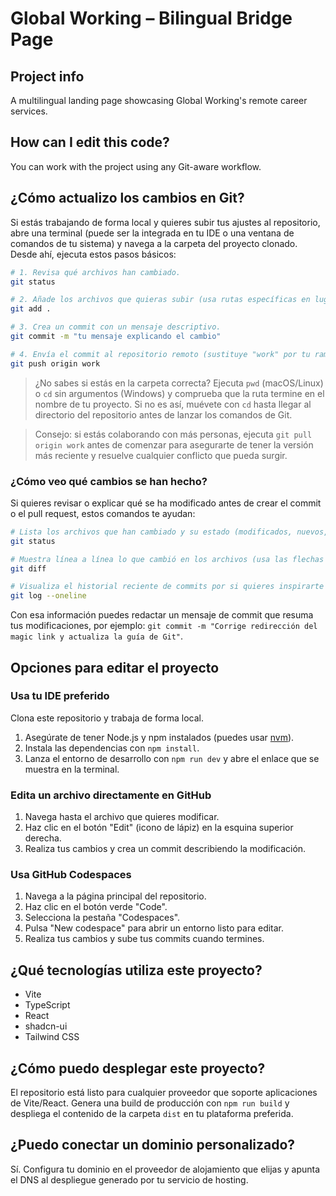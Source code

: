# Global Working – Bilingual Bridge Page

## Project info

A multilingual landing page showcasing Global Working's remote career services.

## How can I edit this code?

You can work with the project using any Git-aware workflow.

## ¿Cómo actualizo los cambios en Git?

Si estás trabajando de forma local y quieres subir tus ajustes al repositorio, abre una terminal (puede ser la integrada en tu IDE o una ventana de comandos de tu sistema) y navega a la carpeta del proyecto clonado. Desde ahí, ejecuta estos pasos básicos:

```sh
# 1. Revisa qué archivos han cambiado.
git status

# 2. Añade los archivos que quieras subir (usa rutas específicas en lugar de "." si prefieres ser más selectivo).
git add .

# 3. Crea un commit con un mensaje descriptivo.
git commit -m "tu mensaje explicando el cambio"

# 4. Envía el commit al repositorio remoto (sustituye "work" por tu rama si es distinta).
git push origin work
```

> ¿No sabes si estás en la carpeta correcta? Ejecuta `pwd` (macOS/Linux) o `cd` sin argumentos (Windows) y comprueba que la ruta termine en el nombre de tu proyecto. Si no es así, muévete con `cd` hasta llegar al directorio del repositorio antes de lanzar los comandos de Git.

> Consejo: si estás colaborando con más personas, ejecuta `git pull origin work` antes de comenzar para asegurarte de tener la versión más reciente y resuelve cualquier conflicto que pueda surgir.

### ¿Cómo veo qué cambios se han hecho?

Si quieres revisar o explicar qué se ha modificado antes de crear el commit o el pull request, estos comandos te ayudan:

```sh
# Lista los archivos que han cambiado y su estado (modificados, nuevos, eliminados).
git status

# Muestra línea a línea lo que cambió en los archivos (usa las flechas para desplazarte y "q" para salir).
git diff

# Visualiza el historial reciente de commits por si quieres inspirarte en cómo describir los cambios.
git log --oneline
```

Con esa información puedes redactar un mensaje de commit que resuma tus modificaciones, por ejemplo: `git commit -m "Corrige redirección del magic link y actualiza la guía de Git"`.

## Opciones para editar el proyecto

### Usa tu IDE preferido

Clona este repositorio y trabaja de forma local.

1. Asegúrate de tener Node.js y npm instalados (puedes usar [nvm](https://github.com/nvm-sh/nvm#installing-and-updating)).
2. Instala las dependencias con `npm install`.
3. Lanza el entorno de desarrollo con `npm run dev` y abre el enlace que se muestra en la terminal.

### Edita un archivo directamente en GitHub

1. Navega hasta el archivo que quieres modificar.
2. Haz clic en el botón "Edit" (icono de lápiz) en la esquina superior derecha.
3. Realiza tus cambios y crea un commit describiendo la modificación.

### Usa GitHub Codespaces

1. Navega a la página principal del repositorio.
2. Haz clic en el botón verde "Code".
3. Selecciona la pestaña "Codespaces".
4. Pulsa "New codespace" para abrir un entorno listo para editar.
5. Realiza tus cambios y sube tus commits cuando termines.

## ¿Qué tecnologías utiliza este proyecto?

- Vite
- TypeScript
- React
- shadcn-ui
- Tailwind CSS

## ¿Cómo puedo desplegar este proyecto?

El repositorio está listo para cualquier proveedor que soporte aplicaciones de Vite/React. Genera una build de producción con `npm run build` y despliega el contenido de la carpeta `dist` en tu plataforma preferida.

## ¿Puedo conectar un dominio personalizado?

Sí. Configura tu dominio en el proveedor de alojamiento que elijas y apunta el DNS al despliegue generado por tu servicio de hosting.

